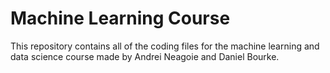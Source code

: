 # Machine Learning Course
This repository contains all of the coding files for the machine learning and data science course made by Andrei Neagoie and Daniel Bourke.
